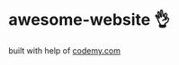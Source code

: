 # awesome-website :ok_hand:                                                                                                                                                                                
built with help of <a href="http://johnelder.com/">codemy.com</a>
